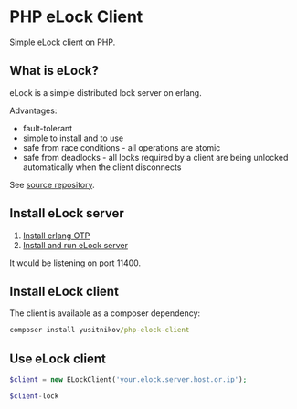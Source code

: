 # PHP eLock Client
Simple eLock client on PHP.

## What is eLock?

eLock is a simple distributed lock server on erlang.

Advantages:
- fault-tolerant
- simple to install and to use
- safe from race conditions - all operations are atomic
- safe from deadlocks - all locks required by a client are being unlocked automatically when the client disconnects

See [source repository](https://github.com/dustin/elock).

## Install eLock server

1. [Install erlang OTP](https://hostpresto.com/community/tutorials/how-to-install-erlang-on-ubuntu-16-04/)
2. [Install and run eLock server](http://dustin.sallings.org/elock/admin.html)

It would be listening on port 11400.

## Install eLock client

The client is available as a composer dependency:

```cmd
composer install yusitnikov/php-elock-client
```

## Use eLock client

```php
$client = new ELockClient('your.elock.server.host.or.ip');

$client-lock
```

